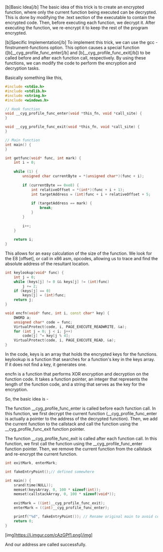 [b]Basic Idea[/b]
The basic idea of this trick is to create an encrypted function, where only the current function being executed can be decrypted. This is done by modifying the .text section of the executable to contain the encrypted code. Then, before executing each function, we decrypt it. After executing the function, we re-encrypt it to keep the rest of the program encrypted.

[b]Specific Implementation[/b]
To implement this trick, we can use the gcc -finstrument-functions option. This option causes a special function ([b]__cyg_profile_func_enter[/b] and [b]__cyg_profile_func_exit[/b]) to be called before and after each function call, respectively. By using these functions, we can modify the code to perform the encryption and decryption tasks.


Basically something like this,
```c++
#include <stdio.h>
#include <stdlib.h>
#include <string.h>
#include <windows.h>

// Hook function
void __cyg_profile_func_enter(void *this_fn, void *call_site) {
}

void __cyg_profile_func_exit(void *this_fn, void *call_site) {
}

// Main function
int main() {
}
```

```c++
int getfunc(void* func, int mark) {
    int i = 0;
    
    while (1) {
        unsigned char currentByte = *(unsigned char*)(func + i);
        
        if (currentByte == 0xe8) {
            int relativeOffset = *(int*)(func + i + 1);
            int targetAddress = (int)func + i + relativeOffset + 5;
            
            if (targetAddress == mark) {
                break;
            }
        }
        
        i++;
    }
    
    return i;
}
```

This allows for an easy calculation of the size of the function. We look for the E8 [offset], or call in x86 asm, opcodes, allowing us to trace and find the absolute address of the resultant location.

```c++
int keylookup(void* func) {
    int j = 0;
    while (keys[j] != 0 && keys[j] != (int)func)
        j += 2;
    if (keys[j] == 0)
        keys[j] = (int)func;
    return j;
}

void encfn(void* func, int i, const char* key) {
    DWORD a;
    unsigned char* code = func;
    VirtualProtect(code, i, PAGE_EXECUTE_READWRITE, &a);
    for (int j = 0; j < i; j++)
        code[j] ^= key[j % 4];
    VirtualProtect(code, i, PAGE_EXECUTE_READ, &a);
}
```

In the code, keys is an array that holds the encrypted keys for the functions. keylookup is a function that searches for a function's key in the keys array. If it does not find a key, it generates one.

encfn is a function that performs XOR encryption and decryption on the function code. It takes a function pointer, an integer that represents the length of the function code, and a string that serves as the key for the encryption.

So, the basic idea is -

The function __cyg_profile_func_enter is called before each function call. In this function, we first decrypt the current function (__cyg_profile_func_enter is actually a pointer to the address of the decrypted function). Then, we add the current function to the callstack and call the function using the __cyg_profile_func_exit function pointer.

The function __cyg_profile_func_exit is called after each function call. In this function, we first call the function using the __cyg_profile_func_enter function pointer. Then, we remove the current function from the callstack and re-encrypt the current function.

```c++
int exitMark, enterMark;

int fakeEntryPoint();// defined somewhere

int main() {
    srand(time(NULL));
    memset(keysArray, 0, 100 * sizeof(int));
    memset(callstackArray, 0, 100 * sizeof(void*));
    
    exitMark = ((int)__cyg_profile_func_exit);
    enterMark = ((int)__cyg_profile_func_enter);

    printf("%d", fakeEntryPoint()); // Rename original main to avoid conflict
    return 0;
}
```

[img]https://i.imgur.com/cAzGPf1.png[/img]

And our address are called successfully.
